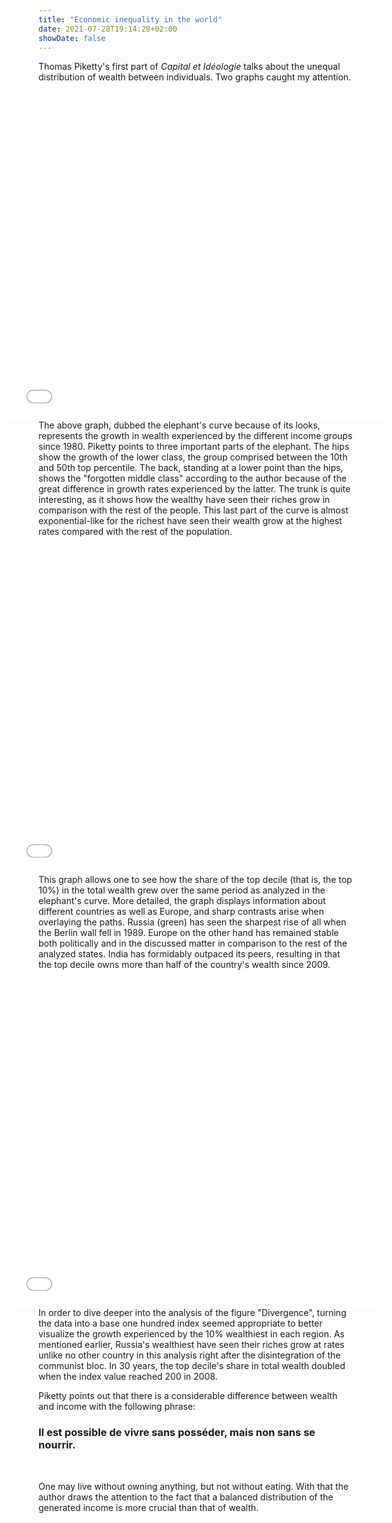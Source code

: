 ```yaml
---
title: "Economic inequality in the world"
date: 2021-07-28T19:14:28+02:00
showDate: false
---
```

Thomas Piketty's first part of _Capital et Idéologie_ talks about the unequal distribution of wealth between individuals. Two graphs caught my attention. 

<p>&nbsp;</p>
<center>
<p align="center">
<iframe src="/elephant.html" height=450 width=500 frameBorder=0 style="-webkit-transform:scale(1.2);-moz-transform-scale(1.2);" onload="window.frames[0].document.body.style.backgroundColor='#fff8f0'"></iframe><p>
</center>
<p>&nbsp;</p>


The above graph, dubbed the elephant's curve because of its looks, represents the growth in wealth experienced by the different income groups since 1980. Piketty points to three important parts of the elephant. The hips show the growth of the lower class, the group comprised between the 10th and 50th top percentile. The back, standing at a lower point than the hips, shows the "forgotten middle class" according to the author because of the great difference in growth rates experienced by the latter. The trunk is quite interesting, as it shows how the wealthy have seen their riches grow in comparison with the rest of the people. This last part of the curve is almost exponential-like for the richest have seen their wealth grow at the highest rates compared with the rest of the population. 

<p>&nbsp;</p>
<center>
<p align="center">
<iframe src="/top10share.html" height=450 width=500 frameBorder=0 style="-webkit-transform:scale(1.2);-moz-transform-scale(1.2);" onload="window.frames[1].document.body.style.backgroundColor='#fff8f0'"></iframe><p>
</center>
<p>&nbsp;</p>

This graph allows one to see how the share of the top decile (that is, the top 10%) in the total wealth grew over the same period as analyzed in the elephant's curve. More detailed, the graph displays information about different countries as well as Europe, and sharp contrasts arise when overlaying the paths. Russia (green) has seen the sharpest rise of all when the Berlin wall fell in 1989. Europe on the other hand has remained stable both politically and in the discussed matter in comparison to the rest of the analyzed states. India has formidably outpaced its peers, resulting in that the top decile owns more than half of the country's wealth since 2009.

<p>&nbsp;</p>
<center>
<div style="text-align:center">
<p align="center">
<iframe src="/top10share_index.html" height=450 width=500 frameBorder=0 style="-webkit-transform:scale(1.2);-moz-transform-scale(1.2);" onload="window.frames[2].document.body.style.backgroundColor='#fff8f0'"></iframe><p>
</div>
</center>
<p>&nbsp;</p>

In order to dive deeper into the analysis of the figure "Divergence", turning the data into a base one hundred index seemed appropriate to better visualize the growth experienced by the 10% wealthiest in each region. As mentioned earlier, Russia's wealthiest have seen their riches grow at rates unlike no other country in this analysis right after the disintegration of the communist bloc. In 30 years, the top decile's share in total wealth doubled when the index value reached 200 in 2008. 

Piketty points out that there is a considerable difference between wealth and income with the following phrase:

### Il est possible de vivre sans posséder, mais non sans se nourrir.
<p>&nbsp;</p>
One may live without owning anything, but not without eating. With that the author draws the attention to the fact that a balanced distribution of the generated income is more crucial than that of wealth. 
